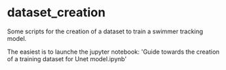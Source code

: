# dataset_creation
Some scripts for the creation of a dataset to train a swimmer tracking model.

The easiest is to launche the jupyter notebook: 'Guide towards the creation of a training dataset for Unet model.ipynb'

